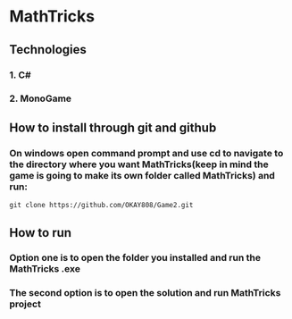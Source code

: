 # MathTricks

## Technologies
### 1. C#
### 2. MonoGame

## How to install through git and github
### On windows open command prompt and use cd to navigate to the directory where you want MathTricks(keep in mind the game is going to make its own folder called MathTricks) and run: 
```
git clone https://github.com/OKAY808/Game2.git
```

## How to run
### Option one is to open the folder you installed and run the MathTricks .exe
### The second option is to open the solution and run MathTricks project
